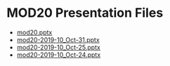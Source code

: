 <!--
This is a machine generated file, and should not be edited, as it will be overwritten with future updates.
-->

# MOD20 Presentation Files

- [mod20.pptx](http://cdn.tailwindtraders.com/assets/mod/mod20/mod20.pptx)
- [mod20-2019-10_Oct-31.pptx](http://cdn.tailwindtraders.com/assets/mod/mod20/mod20-2019-10_Oct-31.pptx)
- [mod20-2019-10_Oct-25.pptx](http://cdn.tailwindtraders.com/assets/mod/mod20/mod20-2019-10_Oct-25.pptx)
- [mod20-2019-10_Oct-24.pptx](http://cdn.tailwindtraders.com/assets/mod/mod20/mod20-2019-10_Oct-24.pptx)


